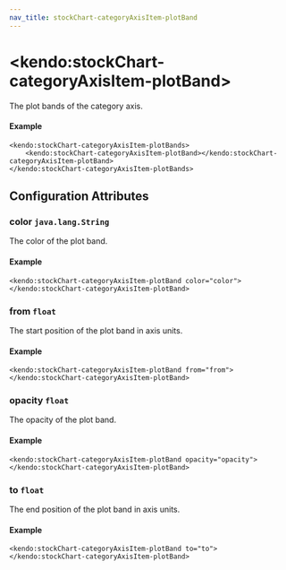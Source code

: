 ```yaml
---
nav_title: stockChart-categoryAxisItem-plotBand
---
```


# \<kendo:stockChart-categoryAxisItem-plotBand\>

The plot bands of the category axis.

#### Example
    <kendo:stockChart-categoryAxisItem-plotBands>
        <kendo:stockChart-categoryAxisItem-plotBand></kendo:stockChart-categoryAxisItem-plotBand>
    </kendo:stockChart-categoryAxisItem-plotBands>

## Configuration Attributes

### color `java.lang.String`

The color of the plot band.

#### Example
    <kendo:stockChart-categoryAxisItem-plotBand color="color">
    </kendo:stockChart-categoryAxisItem-plotBand>

### from `float`

The start position of the plot band in axis units.

#### Example
    <kendo:stockChart-categoryAxisItem-plotBand from="from">
    </kendo:stockChart-categoryAxisItem-plotBand>

### opacity `float`

The opacity of the plot band.

#### Example
    <kendo:stockChart-categoryAxisItem-plotBand opacity="opacity">
    </kendo:stockChart-categoryAxisItem-plotBand>

### to `float`

The end position of the plot band in axis units.

#### Example
    <kendo:stockChart-categoryAxisItem-plotBand to="to">
    </kendo:stockChart-categoryAxisItem-plotBand>

